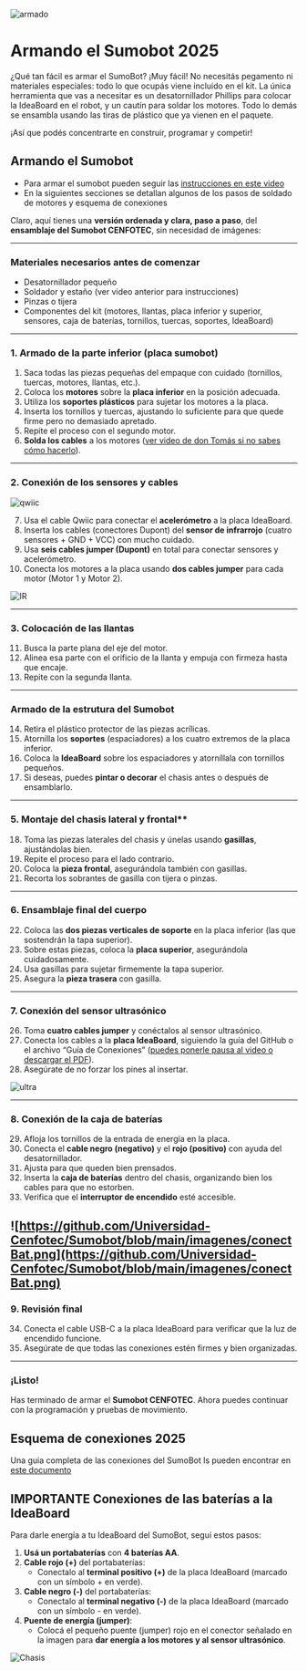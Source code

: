 ![armado](https://github.com/Universidad-Cenfotec/Sumobot/blob/main/imagenes/armadosumobot.png)
# Armando el Sumobot 2025

¿Qué tan fácil es armar el SumoBot? ¡Muy fácil! No necesitás pegamento ni materiales especiales: todo lo que ocupás viene incluido en el kit.
La única herramienta que vas a necesitar es un desatornillador Phillips para colocar la IdeaBoard en el robot, y un cautín para soldar los motores.
Todo lo demás se ensambla usando las tiras de plástico que ya vienen en el paquete.

¡Así que podés concentrarte en construir, programar y competir!

## Armando el Sumobot

- Para armar el sumobot pueden seguir las [instrucciones en este video](https://youtu.be/Cxlyzh-E9kE?si=Whpzej_X_6gWu1zQ)
- En la siguientes secciones se detallan algunos de los pasos de soldado de motores y esquema de conexiones


Claro, aquí tienes una **versión ordenada y clara, paso a paso**, del **ensamblaje del Sumobot CENFOTEC**, sin necesidad de imágenes:

---

### **Materiales necesarios antes de comenzar**

* Desatornillador pequeño
* Soldador y estaño (ver video anterior para instrucciones)
* Pinzas o tijera
* Componentes del kit (motores, llantas, placa inferior y superior, sensores, caja de baterías, tornillos, tuercas, soportes, IdeaBoard)

---

### **1. Armado de la parte inferior (placa sumobot)**

1. Saca todas las piezas pequeñas del empaque con cuidado (tornillos, tuercas, motores, llantas, etc.).
2. Coloca los **motores** sobre la **placa inferior** en la posición adecuada.
3. Utiliza los **soportes plásticos** para sujetar los motores a la placa.
4. Inserta los tornillos y tuercas, ajustando lo suficiente para que quede firme pero no demasiado apretado.
5. Repite el proceso con el segundo motor.
6. **Solda los cables** a los motores ([ver video de don Tomás si no sabes cómo hacerlo](https://youtu.be/R4Um8DInFHk?si=ON4kUQGllQKRUqAh)).

---

### **2. Conexión de los sensores y cables**

![qwiic](https://github.com/Universidad-Cenfotec/Sumobot/blob/main/imagenes/conectQwiic.png)

7. Usa el cable Qwiic para conectar el **acelerómetro** a la placa IdeaBoard.
8. Inserta los cables (conectores Dupont) del **sensor de infrarrojo** (cuatro sensores + GND + VCC) con mucho cuidado.
9. Usa **seis cables jumper (Dupont)** en total para conectar sensores y acelerómetro.
10. Conecta los motores a la placa usando **dos cables jumper** para cada motor (Motor 1 y Motor 2).

![IR](https://github.com/Universidad-Cenfotec/Sumobot/blob/main/imagenes/conectIR.jpg)

---

### **3. Colocación de las llantas**

11. Busca la parte plana del eje del motor.
12. Alinea esa parte con el orificio de la llanta y empuja con firmeza hasta que encaje.
13. Repite con la segunda llanta.

---

### **Armado de la estrutura del Sumobot**

14. Retira el plástico protector de las piezas acrílicas.
15. Atornilla los **soportes** (espaciadores) a los cuatro extremos de la placa inferior.
16. Coloca la **IdeaBoard** sobre los espaciadores y atorníllala con tornillos pequeños.
17. Si deseas, puedes **pintar o decorar** el chasis antes o después de ensamblarlo.

---

### 5. Montaje del chasis lateral y frontal**

18. Toma las piezas laterales del chasis y únelas usando **gasillas**, ajustándolas bien.
19. Repite el proceso para el lado contrario.
20. Coloca la **pieza frontal**, asegurándola también con gasillas.
21. Recorta los sobrantes de gasilla con tijera o pinzas.

---

### **6. Ensamblaje final del cuerpo**

22. Coloca las **dos piezas verticales de soporte** en la placa inferior (las que sostendrán la tapa superior).
23. Sobre estas piezas, coloca la **placa superior**, asegurándola cuidadosamente.
24. Usa gasillas para sujetar firmemente la tapa superior.
25. Asegura la **pieza trasera** con gasilla.

---

### **7. Conexión del sensor ultrasónico**

26. Toma **cuatro cables jumper** y conéctalos al sensor ultrasónico.
27. Conecta los cables a la **placa IdeaBoard**, siguiendo la guía del GitHub o el archivo “Guía de Conexiones” ([puedes ponerle pausa al video o descargar el PDF](https://github.com/Universidad-Cenfotec/Sumobot/blob/main/Conexiones%20SumoBot.pdf)).
28. Asegúrate de no forzar los pines al insertar.

![ultra](https://github.com/Universidad-Cenfotec/Sumobot/blob/main/imagenes/conectUltra.png)

---

### **8. Conexión de la caja de baterías**

29. Afloja los tornillos de la entrada de energía en la placa.
30. Conecta el **cable negro (negativo)** y el **rojo (positivo)** con ayuda del desatornillador.
31. Ajusta para que queden bien prensados.
32. Inserta la **caja de baterías** dentro del chasis, organizando bien los cables para que no estorben.
33. Verifica que el **interruptor de encendido** esté accesible.

![https://github.com/Universidad-Cenfotec/Sumobot/blob/main/imagenes/conectBat.png](https://github.com/Universidad-Cenfotec/Sumobot/blob/main/imagenes/conectBat.png)
---

### **9. Revisión final**

34. Conecta el cable USB-C a la placa IdeaBoard para verificar que la luz de encendido funcione.
35. Asegúrate de que todas las conexiones estén firmes y bien organizadas.

---

### ¡Listo!

Has terminado de armar el **Sumobot CENFOTEC**. Ahora puedes continuar con la programación y pruebas de movimiento.


## Esquema de conexiones 2025

Una guia completa de las conexiones del SumoBot ls pueden encontrar en [este documento](https://github.com/Universidad-Cenfotec/Sumobot/blob/main/Conexiones%20SumoBot.pdf)

## **IMPORTANTE** Conexiones de las baterías a la IdeaBoard

Para darle energía a tu IdeaBoard del SumoBot, seguí estos pasos:

1. **Usá un portabaterías** con **4 baterías AA**.
2. **Cable rojo (+)** del portabaterías:
   - Conectalo al **terminal positivo (+)** de la placa IdeaBoard (marcado con un símbolo + en verde).
3. **Cable negro (-)** del portabaterías:
   - Conectalo al **terminal negativo (-)** de la placa IdeaBoard (marcado con un símbolo - en verde).
4. **Puente de energía (jumper)**:
   - Colocá el pequeño puente (jumper) rojo en el conector señalado en la imagen para **dar energía a los motores y al sensor ultrasónico**.

![Chasis](imagenes/baterias2025.png)

